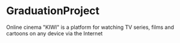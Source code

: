 # GraduationProject
Online cinema "KIWI" is a platform for watching TV series, films and cartoons on any device via the Internet
